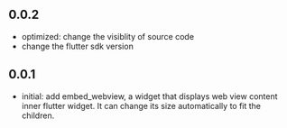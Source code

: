 ## 0.0.2

* optimized: change the visiblity of source code
* change the flutter sdk version

## 0.0.1

* initial: add embed_webview, a widget that displays web view content inner flutter widget. It can change its size automatically to fit the children.
